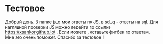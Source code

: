 # Тестовое
Добрый день. В папке js_q мои ответы по JS, в sql_q - ответы на sql. Для наглядной проверки JS можно перейти по ссылке https://xsankor.github.io/ .
Если можете , оставьте фитбек по ответам. Мне это очень поможет. Спасибо за тестовое !
